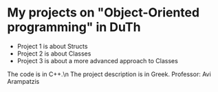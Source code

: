 # My projects on "Object-Oriented programming" in DuTh

* Project 1 is about Structs
* Project 2 is about Classes
* Project 3 is about a more advanced approach to Classes

The code is in C++.\n
The project description is in Greek.
Professor: Avi Arampatzis
